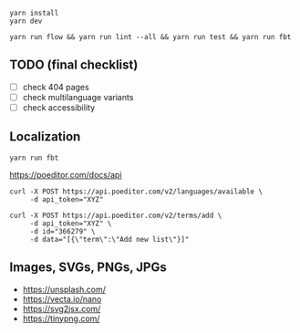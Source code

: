 ```text
yarn install
yarn dev
```

```text
yarn run flow && yarn run lint --all && yarn run test && yarn run fbt
```

## TODO (final checklist)

- [ ] check 404 pages
- [ ] check multilanguage variants
- [ ] check accessibility

## Localization

```text
yarn run fbt
```

https://poeditor.com/docs/api

```text
curl -X POST https://api.poeditor.com/v2/languages/available \
     -d api_token="XYZ"

curl -X POST https://api.poeditor.com/v2/terms/add \
     -d api_token="XYZ" \
     -d id="366279" \
     -d data="[{\"term\":\"Add new list\"}]"
```

## Images, SVGs, PNGs, JPGs

- https://unsplash.com/
- https://vecta.io/nano
- https://svg2jsx.com/
- https://tinypng.com/
